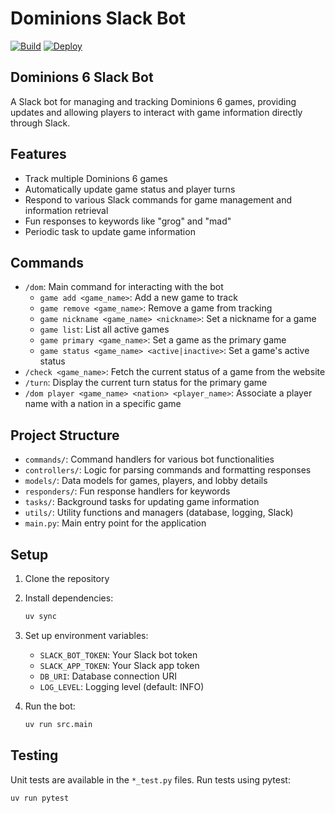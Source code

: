 # Dominions Slack Bot

[![Build](https://github.com/stvnksslr/dominions-slack-bot/actions/workflows/build.yml/badge.svg)](https://github.com/stvnksslr/dominions-slack-bot/actions/workflows/build.yml)
[![Deploy](https://github.com/stvnksslr/dominions-slack-bot/actions/workflows/deploy.yml/badge.svg)](https://github.com/stvnksslr/dominions-slack-bot/actions/workflows/deploy.yml)

## Dominions 6 Slack Bot

A Slack bot for managing and tracking Dominions 6 games, providing updates and allowing players to interact with game information directly through Slack.

## Features

* Track multiple Dominions 6 games
* Automatically update game status and player turns
* Respond to various Slack commands for game management and information retrieval
* Fun responses to keywords like "grog" and "mad"
* Periodic task to update game information

## Commands

* `/dom`: Main command for interacting with the bot
  * `game add <game_name>`: Add a new game to track
  * `game remove <game_name>`: Remove a game from tracking
  * `game nickname <game_name> <nickname>`: Set a nickname for a game
  * `game list`: List all active games
  * `game primary <game_name>`: Set a game as the primary game
  * `game status <game_name> <active|inactive>`: Set a game's active status
* `/check <game_name>`: Fetch the current status of a game from the website
* `/turn`: Display the current turn status for the primary game
* `/dom player <game_name> <nation> <player_name>`: Associate a player name with a nation in a specific game

## Project Structure

* `commands/`: Command handlers for various bot functionalities
* `controllers/`: Logic for parsing commands and formatting responses
* `models/`: Data models for games, players, and lobby details
* `responders/`: Fun response handlers for keywords
* `tasks/`: Background tasks for updating game information
* `utils/`: Utility functions and managers (database, logging, Slack)
* `main.py`: Main entry point for the application

## Setup

1. Clone the repository
2. Install dependencies:

   ```sh
   uv sync
   ```

3. Set up environment variables:
   * `SLACK_BOT_TOKEN`: Your Slack bot token
   * `SLACK_APP_TOKEN`: Your Slack app token
   * `DB_URI`: Database connection URI
   * `LOG_LEVEL`: Logging level (default: INFO)

4. Run the bot:

   ```sh
   uv run src.main
   ```

## Testing

Unit tests are available in the `*_test.py` files. Run tests using pytest:

```sh
uv run pytest
```
